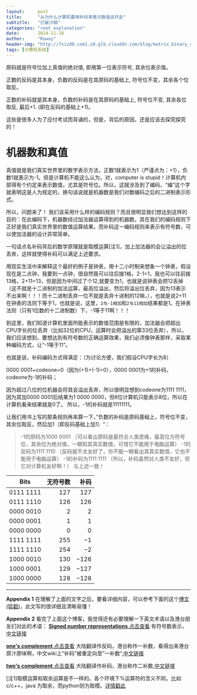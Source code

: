 ```yaml
---
layout:     post
title:      "从为什么计算机要用补码来表示数值谈开去"
subtitle:   "打破沙锅"
categories: "root explanation"
date:       2014-11-18
author:     "Roway"
header-img: "http://7xizd0.com1.z0.glb.clouddn.com/blog/matrix_binary_code.jpg"
tags: [计算机系统]
---
```


原码就是符号位加上真值的绝对值, 即用第一位表示符号, 其余位表示值。

<!-- more -->

正数的反码是其本身，负数的反码是在其原码的基础上, 符号位不变，其余各个位取反。

正数的补码就是其本身，负数的补码是在其原码的基础上, 符号位不变, 其余各位取反, 最后+1. (即在反码的基础上+1)。

这些是很多人为了应付考试而背诵的，但是，背后的原因，还是应该去探究探究的！


# 机器数和真值
     
真值就是我们真实世界里的数字表示方法，正数1就表示为1（严谨点为：+1），负数1就表示为-1。但是计算机不能这么认为，对，computer is stupid！计算机内部得有个约定来表示数值，尤其是符号位。所以，这就涉及到了编码，“编”这个字就表明这是人为规定的，换句话说就是机器数是我们对数编码之后的二进制表示形式。
    
所以，问题来了！ 我们该采用什么样的编码规则？而且很明显我们想达到这样的目的：在此编码下，机器数经过加法器运算得到的机器数，其在我们的编码规则下正好是我们真实世界里的数值运算结果。而补码这一编码规则来表示有符号数，可以使加法器的设计异常简单。
     
一句话点名补码背后的数学原理就是取模运算[注1]，加上加法器的会让溢出的位丢弃，这样就使得补码可以满足上述要求。
     
用现实生活中来解释这个最好的例子是钟表，用十二小时制来想象一个钟表，假设现在是二点钟，我要到一点钟，很自然我可以往后拨1格，2-1=1，我也可以往前拨13格，2+11=13，但是因为中间过了个12,就要变为1，也就是说钟表会把12丢掉（这不就是十二进制的加法运算，最高位溢出，然后将溢出位丢弃，因为13表示不出来啊！！！而十二进制丢弃一位不就是丢弃十进制的12嘛，），也就是说2+11在钟表的法则下等于1，也就是说，这里，`2与-1相加`和`2与11相加`结果都是1。在钟表法则（只有1位数的十二进制数）下，-1等于11啊！！！
     
到这里，我们知道计算机里面所能表示的数值范围是有限的，加法器会把超出CPU字长的位丢弃（比如32位的CPU，运算时会把溢出的第33位丢弃），所以，我们应该想到，要想达到有符号数的正确运算效果，我们必须像钟表那样，采取某种编码方式，让“-1等于11“。


也就是说，补码编码方式得满足：（为讨论方便，我们假设CPU字长为8）
     
0000 0001+codeone=0（因为(+1)+(-1)=0），0000 0001为+1的补码，codeone为-1的补码；
     
因为超过八位的位机器会将其会溢出丢弃，所以很明显想到codeone为1111 1111，因为其加0000 0001后结果为1 0000 0000，但8位计算机只能表示8位，所以在计算机看来结果就是0了。
所以，-1的补码就是11111111。

让我们用书上写的那条规则再来算一下，”负数的补码是原码基础上，符号位不变，其余位取反，然后加1（即反码基础上加1）“：

>-1的原码为1000 0001  （可以看出原码是最符合人类思维，最高位为符号位，其余位为绝对值，一眼知其真实数值，可惜它不能用于电脑运算）
>-1的反码为1111 1110  （反码就不太友好了，你不能一眼看出其真实数值，它也不能用于电脑运算）
>-1的补码为1111 1111  （所以，补码虽然对人类不友好，但它对计算机友好啊！）
与上述一致！

| Bits | 无符号数 | 补码  |
| --------- |-----:| -----:|	
|0111 1111|	127| 	127|
|0111 1110|	126|	126|
|0000 0010|	2|	2|
|0000 0001|	1|	1|
|0000 0000|	0|	0|
|1111 1111|	255|	−1|
|1111 1110|	254|	−2|
|1000 0010|	130|	−126|
|1000 0001|	129|	−127|
|1000 0000|	128|	−128|

---------------

**Appendix 1**
在理解了上面的文字之后，要看详细内容，可以参考下面的这个[博文(猛戳)](http://www.cnblogs.com/zhangziqiu/archive/2011/03/30/ComputerCode.html)，此文写的很详细且清晰易懂！


**Appendix 2**
看完了上面这个博客，我觉得还有必要理解一下英文术语以及港台朋友们对此的术语：
[**Signed number representations**,点击查看](http://en.wikipedia.org/wiki/Signed_number_representations)
有符号数表示，[中文链接](http://zh.wikipedia.org/wiki/%E6%9C%89%E7%AC%A6%E8%99%9F%E6%95%B8%E8%99%95%E7%90%86)

[**one's complement**,点击查看](http://en.wikipedia.org/wiki/Ones'_complement) 
大陆翻译作反码，港台称作一补数，看得出来港台原汁原味啊，中文wiki上”补码“被重定向至”一补数“,[中文链接](http://zh.wikipedia.org/wiki/%E4%B8%80%E8%A3%9C%E6%95%B8)

[**two's complement**,点击查看](http://en.wikipedia.org/wiki/Two's_complement)
大陆翻译作补码，港台称作二补数,[中文链接](http://zh.wikipedia.org/wiki/%E4%BA%8C%E8%A3%9C%E6%95%B8)


[注1]取模运算和取余运算是不一样的。各个环境下%运算符的含义不同，比如c/c++，java 为取余，而python则为取模。[详情戳此](http://baike.baidu.com/view/4887065.htm)



